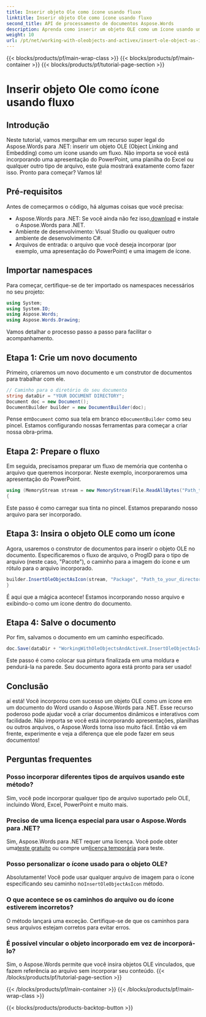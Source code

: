 ```yaml
---
title: Inserir objeto Ole como ícone usando fluxo
linktitle: Inserir objeto Ole como ícone usando fluxo
second_title: API de processamento de documentos Aspose.Words
description: Aprenda como inserir um objeto OLE como um ícone usando um fluxo com o Aspose.Words para .NET neste tutorial detalhado e passo a passo.
weight: 10
url: /pt/net/working-with-oleobjects-and-activex/insert-ole-object-as-icon-using-stream/
---
```


{{< blocks/products/pf/main-wrap-class >}}
{{< blocks/products/pf/main-container >}}
{{< blocks/products/pf/tutorial-page-section >}}

# Inserir objeto Ole como ícone usando fluxo

## Introdução

Neste tutorial, vamos mergulhar em um recurso super legal do Aspose.Words para .NET: inserir um objeto OLE (Object Linking and Embedding) como um ícone usando um fluxo. Não importa se você está incorporando uma apresentação do PowerPoint, uma planilha do Excel ou qualquer outro tipo de arquivo, este guia mostrará exatamente como fazer isso. Pronto para começar? Vamos lá!

## Pré-requisitos

Antes de começarmos o código, há algumas coisas que você precisa:

-  Aspose.Words para .NET: Se você ainda não fez isso,[download](https://releases.aspose.com/words/net/) e instale o Aspose.Words para .NET.
- Ambiente de desenvolvimento: Visual Studio ou qualquer outro ambiente de desenvolvimento C#.
- Arquivos de entrada: o arquivo que você deseja incorporar (por exemplo, uma apresentação do PowerPoint) e uma imagem de ícone.

## Importar namespaces

Para começar, certifique-se de ter importado os namespaces necessários no seu projeto:

```csharp
using System;
using System.IO;
using Aspose.Words;
using Aspose.Words.Drawing;
```

Vamos detalhar o processo passo a passo para facilitar o acompanhamento.

## Etapa 1: Crie um novo documento

Primeiro, criaremos um novo documento e um construtor de documentos para trabalhar com ele.

```csharp
// Caminho para o diretório do seu documento
string dataDir = "YOUR DOCUMENT DIRECTORY";
Document doc = new Document();
DocumentBuilder builder = new DocumentBuilder(doc);
```

 Pense em`Document` como sua tela em branco e`DocumentBuilder` como seu pincel. Estamos configurando nossas ferramentas para começar a criar nossa obra-prima.

## Etapa 2: Prepare o fluxo

Em seguida, precisamos preparar um fluxo de memória que contenha o arquivo que queremos incorporar. Neste exemplo, incorporaremos uma apresentação do PowerPoint.

```csharp
using (MemoryStream stream = new MemoryStream(File.ReadAllBytes("Path_to_your_directory/Presentation.pptx")))
{
```

Este passo é como carregar sua tinta no pincel. Estamos preparando nosso arquivo para ser incorporado.

## Etapa 3: Insira o objeto OLE como um ícone

Agora, usaremos o construtor de documentos para inserir o objeto OLE no documento. Especificaremos o fluxo de arquivo, o ProgID para o tipo de arquivo (neste caso, "Pacote"), o caminho para a imagem do ícone e um rótulo para o arquivo incorporado.

```csharp
builder.InsertOleObjectAsIcon(stream, "Package", "Path_to_your_directory/Logo icon.ico", "My embedded file");
}
```

É aqui que a mágica acontece! Estamos incorporando nosso arquivo e exibindo-o como um ícone dentro do documento.

## Etapa 4: Salve o documento

Por fim, salvamos o documento em um caminho especificado.

```csharp
doc.Save(dataDir + "WorkingWithOleObjectsAndActiveX.InsertOleObjectAsIconUsingStream.docx");
```

Este passo é como colocar sua pintura finalizada em uma moldura e pendurá-la na parede. Seu documento agora está pronto para ser usado!

## Conclusão

aí está! Você incorporou com sucesso um objeto OLE como um ícone em um documento do Word usando o Aspose.Words para .NET. Esse recurso poderoso pode ajudar você a criar documentos dinâmicos e interativos com facilidade. Não importa se você está incorporando apresentações, planilhas ou outros arquivos, o Aspose.Words torna isso muito fácil. Então vá em frente, experimente e veja a diferença que ele pode fazer em seus documentos!

## Perguntas frequentes

### Posso incorporar diferentes tipos de arquivos usando este método?
Sim, você pode incorporar qualquer tipo de arquivo suportado pelo OLE, incluindo Word, Excel, PowerPoint e muito mais.

### Preciso de uma licença especial para usar o Aspose.Words para .NET?
 Sim, Aspose.Words para .NET requer uma licença. Você pode obter uma[teste gratuito](https://releases.aspose.com/) ou compre um[licença temporária](https://purchase.aspose.com/temporary-license/) para teste.

### Posso personalizar o ícone usado para o objeto OLE?
 Absolutamente! Você pode usar qualquer arquivo de imagem para o ícone especificando seu caminho no`InsertOleObjectAsIcon` método.

### O que acontece se os caminhos do arquivo ou do ícone estiverem incorretos?
O método lançará uma exceção. Certifique-se de que os caminhos para seus arquivos estejam corretos para evitar erros.

### É possível vincular o objeto incorporado em vez de incorporá-lo?
Sim, o Aspose.Words permite que você insira objetos OLE vinculados, que fazem referência ao arquivo sem incorporar seu conteúdo.
{{< /blocks/products/pf/tutorial-page-section >}}

{{< /blocks/products/pf/main-container >}}
{{< /blocks/products/pf/main-wrap-class >}}

{{< blocks/products/products-backtop-button >}}
